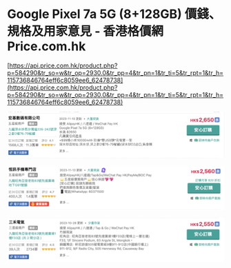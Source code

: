# Google Pixel 7a 5G (8+128GB) 價錢、規格及用家意見 - 香港格價網 Price.com.hk

[https://api.price.com.hk/product.php?p=584290&tr_so=w&tr_op=2930.0&tr_pp=4&tr_pn=1&tr_ti=5&tr_rpt=1&tr_h=115736846764eff6c8059ee6_62478738](https://api.price.com.hk/product.php?p=584290&tr_so=w&tr_op=2930.0&tr_pp=4&tr_pn=1&tr_ti=5&tr_rpt=1&tr_h=115736846764eff6c8059ee6_62478738)

![Untitled](Google%20Pixel%207a%205G%20(8+128GB)%20%E5%83%B9%E9%8C%A2%E3%80%81%E8%A6%8F%E6%A0%BC%E5%8F%8A%E7%94%A8%E5%AE%B6%E6%84%8F%E8%A6%8B%20-%20%E9%A6%99%E6%B8%AF%E6%A0%BC%E5%83%B9%E7%B6%B2%20Pr%20fdbeacc090fe4132b4debfd628d553d4/Untitled.png)

![Untitled](Google%20Pixel%207a%205G%20(8+128GB)%20%E5%83%B9%E9%8C%A2%E3%80%81%E8%A6%8F%E6%A0%BC%E5%8F%8A%E7%94%A8%E5%AE%B6%E6%84%8F%E8%A6%8B%20-%20%E9%A6%99%E6%B8%AF%E6%A0%BC%E5%83%B9%E7%B6%B2%20Pr%20fdbeacc090fe4132b4debfd628d553d4/Untitled%201.png)

![Untitled](Google%20Pixel%207a%205G%20(8+128GB)%20%E5%83%B9%E9%8C%A2%E3%80%81%E8%A6%8F%E6%A0%BC%E5%8F%8A%E7%94%A8%E5%AE%B6%E6%84%8F%E8%A6%8B%20-%20%E9%A6%99%E6%B8%AF%E6%A0%BC%E5%83%B9%E7%B6%B2%20Pr%20fdbeacc090fe4132b4debfd628d553d4/Untitled%202.png)